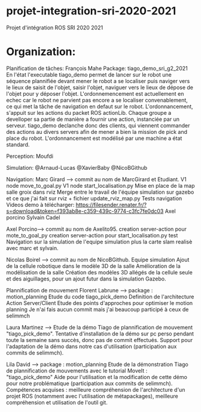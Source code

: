 # projet-integration-sri-2020-2021
Projet d'intégration ROS SRI 2020 2021

# Organization:

Planification de tâches: François Mahe
Package: tiago_demo_sri_g2_2021
	En l'état l'executable tiago_demo permet de lancer sur le robot une séquence plannifiée devant mener le robot a 
	se localiser puis naviger vers le lieux de saisit de l'objet, saisir l'objet, naviguer vers le lieux de dépose 
	de l'objet pour	y déposer l'objet.
	L'ordonnemencement est actuellement en echec car le robot ne parvient pas encore a se localiser convenablement, 
	ce qui met la tâche de navigation en defaut sur le robot.
	L'ordonnancement, s'appuit sur les actions du packet ROS actionLib. Chaque groupe a develloper sa partie de manière
	a fournir une action, instanciée par un serveur. tiago_demo declanche donc des clients, qui viennent commander des 
	actions au divers servers afin de mener a bien la mission de pick and place du robot. L'ordonnancement est modélisé
	par une machine a état standard.
	

Perception: Moufdi

Simulation: 
@Arnaud-Lucas
@XavierBaby
@NicoBGithub

Navigation:
Marc Girard --> commit au nom de MarcGirard et Etudiant. 
	V1 node move_to_goal.py
	V1 node start_localisation.py 
	Mise en place de la map salle groix dans rviz
	Merge entre le travail de l'équipe simulation sur gazebo et ce que j'ai fait sur rviz + fichier update_rviz_map.py
	Tests navigation
	Videos demo à télécharger: https://filesender.renater.fr/?s=download&token=f393ab8e-c359-439c-9774-c3fc7fe0dc03
Axel porcino
Sylvain Cadel

Axel Porcino--> commit au nom de Axelito95.
	creation server-action pour mote_to_goal_py
	creation server-action pour start_localisation.py
	test Navigation sur la simulation de l'equipe simulation plus la carte slam realisè avec marc et sylvain.

Nicolas Boirel --> commit au nom de NicoBGithub.
	Equipe simulation
	Ajout de la cellule robotique dans le modèle 3D de la salle
	Amélioration de la modélisation de la salle
	Création des modèles 3D allégés de la cellule seule et des aiguillages, pour un ajout futur dans la simulation Gazebo.

Plannification de mouvement
Florent Labrune --> package : motion_planning
	Etude du code tiago_pick_demo
	Definition de l'architecture Action Server/Client
	Etude des points d'approches pour optimiser le motion planning
	Je n'ai fais aucun commit mais j'ai beaucoup participé à ceux de selimmch

Laura Martinez --> 
	Etude de la démo Tiago de plannification de mouvement "tiago_pick_demo".
	Tentative d'installation de la démo sur pc perso pendant toute la semaine sans succès, donc pas de commit effectués.
	Support pour l'adaptation de la démo dans notre cas d'utilisation (participation aux commits de selimmch). 
	
Lila David --> package : motion_planning
	Etude de la démonstration Tiago de plannification de mouvements avec le tutorial MoveIt : "tiago_pick_demo"
	Aide pour l'utilisation et la modification de cette démo pour notre problématique (participation aux commits de selimmch).
	Compétences acquises : meilleure compréhension de l'architecture d'un projet ROS (notamment avec l'utilisation de métapackages), meilleure compréhension et 		utilisation de l'outil git.  
